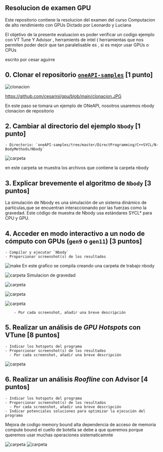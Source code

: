 
## Resolucion de examen  GPU
Este repositorio contiene la resolucion del examen del curso Computacion de alto rendimiento con GPUs 
Dictado por Leonardo y Luciana


El objetivo de la presente evaluacion es poder verificar un codigo ejemplo con VT Tune Y Advisor , herramients de intel ( herramientas que nos permiten poder decir que tan paralelisable es , si es mejor usar GPUs o CPUs


escrito por cesar aguirre

## 0. Clonar el repositorio [`oneAPI-samples`](https://github.com/oneapi-src/oneAPI-samples) [1 punto]

![clonacion](https://github.com/cesarinj/gpu/blob/main/clonacion.JPG)

https://github.com/cesarinj/gpu/blob/main/clonacion.JPG

En este paso se tomara un ejemplo de ONeAPI, nosotros usaremos nbody
clonacion de repositorio



## 2. Cambiar al directorio del ejemplo `Nbody`  [1 punto]
    - Directorio: `oneAPI-samples/tree/master/DirectProgramming/C++SYCL/N-BodyMethods/Nbody`


![carpeta](https://github.com/cesarinj/gpu/blob/main/carpeta.JPG)

en este carpeta se muestra los archivos que contiene la carpeta nbody

## 3. Explicar brevemente el algoritmo de `Nbody` [3 puntos]

La simulación de Nbody es una simulación de un sistema dinámico de partículas,que se encuentran interaccionando por las fuerzas como la gravedad. Este código de muestra de Nbody usa estándares SYCL* para CPU y GPU.


## 4. Acceder en modo interactivo a un nodo de cómputo con GPUs (`gen9` o `gen11`) [3 puntos]
    - Compilar y ejecutar `Nbody`
    - Proporcionar screenshot(s) de los resultados

![make](https://github.com/cesarinj/gpu/blob/main/make.JPG)
En este grafico se compila creando una carpeta de trabajo nbody


![carpeta](https://github.com/cesarinj/gpu/blob/main/1.jpg)
Simulacion de gravedad


![carpeta](https://github.com/cesarinj/gpu/blob/main/2.jpg)


![carpeta](https://github.com/cesarinj/gpu/blob/main/3.jpg)


![carpeta](https://github.com/cesarinj/gpu/blob/main/4.jpg)


        - Por cada screenshot, añadir una breve descripción
## 5. Realizar un análisis de _**GPU Hotspots**_ con VTune [8 puntos]


    - Indicar los hotspots del programa
    - Proporcionar screenshot(s) de los resultados
      - Por cada screenshot, añadir una breve descripción


![carpeta](https://github.com/cesarinj/gpu/blob/main/vttune.jpg)

## 6. Realizar un análisis _**Roofline**_ con Advisor [4 puntos]

    - Indicar los hotspots del programa
    - Proporcionar screenshot(s) de los resultados
      - Por cada screenshot, añadir una breve descripción
    - Indicar potenciales soluciones para optimizar la ejecución del programa
 
 
 Mejora de codigo
 memory bound alta dependencia de acceso de memoria
 compute bound el cuello de botella se debe a que queremos porque queremos usar muchas operaciones sistematicamnte
    
    
![carpeta](https://github.com/cesarinj/gpu/blob/main/5.jpg)
![carpeta](https://github.com/cesarinj/gpu/blob/main/6.jpg)
